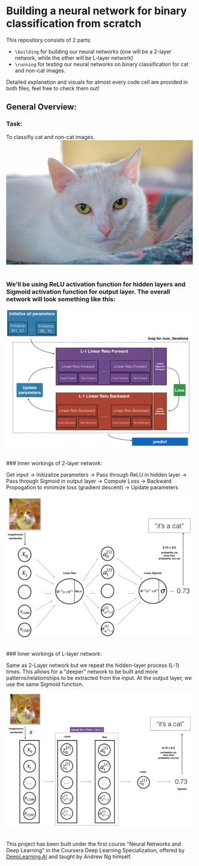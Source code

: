 # Building a neural network for binary classification from scratch

This repository consists of 2 parts: 
- `\building` for building our neural networks (one will be a 2-layer network, while the other will be L-layer network)
-  `\running` for testing our neural networks on binary classification for cat and non-cat images.

Detailed explanation and visuals for almost every code cell are provided in both files, feel free to check them out!

## General Overview:

### Task: 
To classifiy cat and non-cat images. 
![cat img](running/images/my_image.jpg)<br><br>

### We'll be using ReLU activation function for hidden layers and Sigmoid activation function for output layer. The overall network will look something like this:
![neural network img](building/images/outline.png)

<br>
### Inner workings of 2-layer network:

Get input -> Initizalize parameters -> Pass through ReLU in hidden layer -> Pass through Sigmoid in output layer -> Compute Loss -> Backward Propogation to minimize loss (gradient descent) -> Update parameters

![2 layer neural network img](running/images/2layerNN_kiank.png)

<br>
### Inner workings of L-layer network:

Same as 2-Layer network but we repeat the hidden-layer process (L-1) times. This allows for a "deeper" network to be built and more patterns/relationships to be extracted from the input. At the output layer, we use the same Sigmoid function.

![2 layer neural network img](running/images/LlayerNN_kiank.png)<br>

<br>This project has been built under the first course "Neural Networks and Deep Learning" in the Coursera Deep Learning Specialization, offered by [DeepLearning.AI](https://www.deeplearning.ai/) and taught by Andrew Ng himself. 
